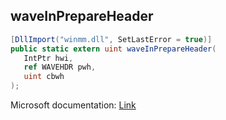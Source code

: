 ## waveInPrepareHeader

```csharp
[DllImport("winmm.dll", SetLastError = true)]
public static extern uint waveInPrepareHeader(
   IntPtr hwi,
   ref WAVEHDR pwh,
   uint cbwh
);
```

Microsoft documentation: [Link](https://learn.microsoft.com/en-us/windows/win32/api/mmeapi/nf-mmeapi-waveinprepareheader)
